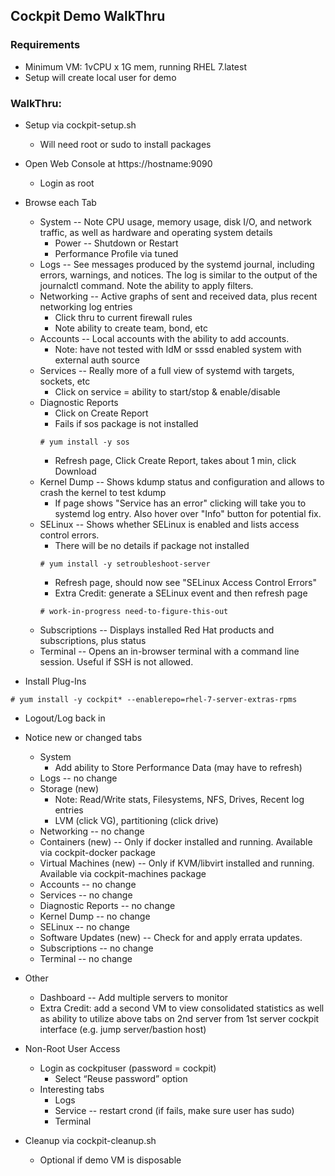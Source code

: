 ## Cockpit Demo WalkThru

### Requirements
* Minimum VM: 1vCPU x 1G mem, running RHEL 7.latest
* Setup will create local user for demo

### WalkThru:

* Setup via cockpit-setup.sh
  * Will need root or sudo to install packages
* Open Web Console at https://hostname:9090
  * Login as root
* Browse each Tab
  * System -- Note CPU usage, memory usage, disk I/O, and network traffic, as well as hardware and operating system details
    * Power -- Shutdown or Restart
    * Performance Profile via tuned
  * Logs -- See messages produced by the systemd journal, including errors, warnings, and notices. The log is similar to the output of the journalctl command.  Note the ability to apply filters.
  * Networking -- Active graphs of sent and received data, plus recent networking log entries
    * Click thru to current firewall rules
    * Note ability to create team, bond, etc
  * Accounts -- Local accounts with the ability to add accounts.
    * Note: have not tested with IdM or sssd enabled system with external auth source
  * Services -- Really more of a full view of systemd with targets, sockets, etc
    * Click on service = ability to start/stop & enable/disable
  * Diagnostic Reports
    * Click on Create Report
    * Fails if sos package is not installed
    ```
    # yum install -y sos
    ```
    * Refresh page, Click Create Report, takes about 1 min, click Download
  * Kernel Dump -- Shows kdump status and configuration and allows to crash the kernel to test kdump
    * If page shows  "Service has an error" clicking will take you to systemd log entry.  Also hover over "Info" button for potential fix.
  * SELinux -- Shows whether SELinux is enabled and lists access control errors.
    * There will be no details if package not installed
    ```
    # yum install -y setroubleshoot-server
    ```
    * Refresh page, should now see "SELinux Access Control Errors"
    * Extra Credit: generate a SELinux event and then refresh page
    ```
    # work-in-progress need-to-figure-this-out
    ```
  * Subscriptions -- Displays installed Red Hat products and subscriptions, plus status
  * Terminal -- Opens an in-browser terminal with a command line session.  Useful if SSH is not allowed.

* Install Plug-Ins
```
# yum install -y cockpit* --enablerepo=rhel-7-server-extras-rpms
```
* Logout/Log back in
* Notice new or changed tabs
  * System
    * Add ability to Store Performance Data (may have to refresh)
  * Logs -- no change
  * Storage (new)
    * Note: Read/Write stats, Filesystems, NFS, Drives, Recent log entries
    * LVM (click VG), partitioning (click drive)
  * Networking -- no change
  * Containers (new) -- Only if docker installed and running.  Available via cockpit-docker package
  * Virtual Machines (new) -- Only if KVM/libvirt installed and running.  Available via cockpit-machines package
  * Accounts -- no change
  * Services -- no change
  * Diagnostic Reports -- no change
  * Kernel Dump -- no change
  * SELinux -- no change
  * Software Updates (new) -- Check for and apply errata updates.
  * Subscriptions -- no change
  * Terminal -- no change

* Other
  * Dashboard -- Add multiple servers to monitor
  * Extra Credit: add a second VM to view consolidated statistics as well as ability to utilize above tabs on 2nd server from 1st server cockpit interface (e.g. jump server/bastion host)

* Non-Root User Access
  * Login as cockpituser (password = cockpit)
    * Select “Reuse password” option
  * Interesting tabs
    * Logs
    * Service -- restart crond (if fails, make sure user has sudo)
    * Terminal
* Cleanup via cockpit-cleanup.sh
  * Optional if demo VM is disposable
